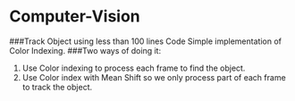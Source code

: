 # Computer-Vision
###Track Object using less than 100 lines Code
Simple implementation of Color Indexing.
###Two ways of doing it:
1. Use Color indexing to process each frame to find the object.
2. Use Color index with Mean Shift so we only process part of each frame to track the object.
